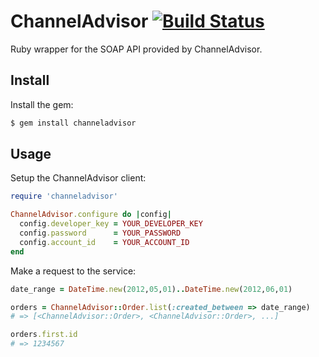 ChannelAdvisor [![Build Status](https://secure.travis-ci.org/dnunez24/channeladvisor.png)](http://travis-ci.org/dnunez24/channeladvisor)
==============

Ruby wrapper for the SOAP API provided by ChannelAdvisor.

Install
-------

Install the gem:

```bash
$ gem install channeladvisor
```

Usage
-----

Setup the ChannelAdvisor client:

```ruby
require 'channeladvisor'

ChannelAdvisor.configure do |config|
  config.developer_key = YOUR_DEVELOPER_KEY
  config.password      = YOUR_PASSWORD
  config.account_id    = YOUR_ACCOUNT_ID
end
```

Make a request to the service:

```ruby
date_range = DateTime.new(2012,05,01)..DateTime.new(2012,06,01)

orders = ChannelAdvisor::Order.list(:created_between => date_range)
# => [<ChannelAdvisor::Order>, <ChannelAdvisor::Order>, ...]

orders.first.id
# => 1234567
```